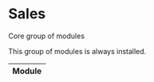 # Sales

Core group of modules

This group of modules is always installed.

| Module                                   |
| ---------------------------------------- |
